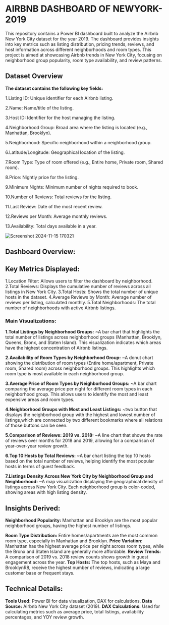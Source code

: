 # **AIRBNB DASHBOARD OF NEWYORK-2019**

This repository contains a Power BI dashboard built to analyze the Airbnb New York City dataset for the year 2019. The dashboard provides insights into key metrics such as listing distribution, pricing trends, reviews, and host information across different neighborhoods and room types. This project is aimed at showcasing Airbnb trends in New York City, focusing on neighborhood group popularity, room type availability, and review patterns.

## Dataset Overview
**The dataset contains the following key fields:**

1.Listing ID: Unique identifier for each Airbnb listing. 

2.Name: Name/title of the listing.

3.Host ID: Identifier for the host managing the listing.

4.Neighborhood Group: Broad area where the listing is located (e.g., Manhattan, Brooklyn).

5.Neighborhood: Specific neighborhood within a neighborhood group.

6.Latitude/Longitude: Geographical location of the listing.

7.Room Type: Type of room offered (e.g., Entire home, Private room, Shared room).

8.Price: Nightly price for the listing.

9.Minimum Nights: Minimum number of nights required to book.

10.Number of Reviews: Total reviews for the listing.

11.Last Review: Date of the most recent review.

12.Reviews per Month: Average monthly reviews.

13.Availability: Total days available in a year.

![Screenshot 2024-11-15 170321](https://github.com/user-attachments/assets/0d557974-c656-4a09-aac2-3eae00fe6599)



## **Dashboard Overview:**

## Key Metrics Displayed:

1.Location Filter: Allows users to filter the dashboard by neighborhood.
2.Total Reviews: Displays the cumulative number of reviews across all listings in New York City.
3.Total Hosts: Shows the total number of unique hosts in the dataset.
4.Average Reviews by Month: Average number of reviews per listing, calculated monthly.
5.Total Neighborhoods: The total number of neighborhoods with active Airbnb listings.

### Main Visualizations:

**1.Total Listings by Neighborhood Groups:**
~A bar chart that highlights the total number of listings across neighborhood groups (Manhattan, Brooklyn, Queens, Bronx, and Staten Island). This visualization indicates which areas have the highest concentration of Airbnb listings.

**2.Availability of Room Types by Neighborhood Group:**
~A donut chart showing the distribution of room types (Entire home/apartment, Private room, Shared room) across neighborhood groups. This highlights which room type is most available in each neighborhood group.

**3.Average Price of Room Types by Neighborhood Groups:**
~A bar chart comparing the average price per night for different room types in each neighborhood group. This allows users to identify the most and least expensive areas and room types.

**4.Neighborhood Groups with Most and Least Listings:**
~two button that displays the neighborhood group with the highest and lowest number of listings,which are connected by two different bookmarks where all relations of those buttons can be seen.

**5.Comparison of Reviews: 2019 vs. 2018:**
~A line chart that shows the rate of reviews over months for 2018 and 2019, allowing for a comparison of year-over-year review growth.

**6.Top 10 Hosts by Total Reviews:**
~A bar chart listing the top 10 hosts based on the total number of reviews, helping identify the most popular hosts in terms of guest feedback.

**7.Listings Density Across New York City by Neighborhood Group and Neighborhood:**
~A map visualization displaying the geographical density of listings across New York City. Each neighborhood group is color-coded, showing areas with high listing density.

## Insights Derived:
**Neighborhood Popularity:** Manhattan and Brooklyn are the most popular neighborhood groups, having the highest number of listings.

**Room Type Distribution:** Entire homes/apartments are the most common room type, especially in Manhattan and Brooklyn.
**Price Variation:** Manhattan has the highest average price per night across room types, while the Bronx and Staten Island are generally more affordable.
**Review Trends:** A comparison of 2019 vs. 2018 review counts shows growth in guest engagement across the year.
**Top Hosts:** The top hosts, such as Maya and BrooklynR8, receive the highest number of reviews, indicating a large customer base or frequent stays.

## Technical Details:
**Tools Used:** Power BI for data visualization, DAX for calculations.
**Data Source:** Airbnb New York City dataset (2019).
**DAX Calculations:** Used for calculating metrics such as average price, total listings, availability percentages, and YOY review growth.

